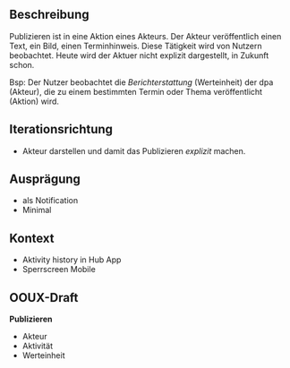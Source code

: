 ## Beschreibung
Publizieren ist in eine Aktion eines Akteurs. Der Akteur veröffentlich einen Text, ein Bild, einen Terminhinweis. Diese Tätigkeit wird von Nutzern beobachtet. Heute wird der Aktuer nicht explizit dargestellt, in Zukunft schon.

Bsp:
Der Nutzer beobachtet die *Berichterstattung* (Werteinheit) der dpa (Akteur), die zu einem bestimmten Termin oder Thema veröffentlicht (Aktion) wird.


## Iterationsrichtung
* Akteur darstellen und damit das Publizieren *explizit* machen.


## Ausprägung
* als Notification
* Minimal


## Kontext
* Aktivity history in Hub App
* Sperrscreen Mobile


## OOUX-Draft
**Publizieren**
* Akteur
* Aktivität
* Werteinheit


